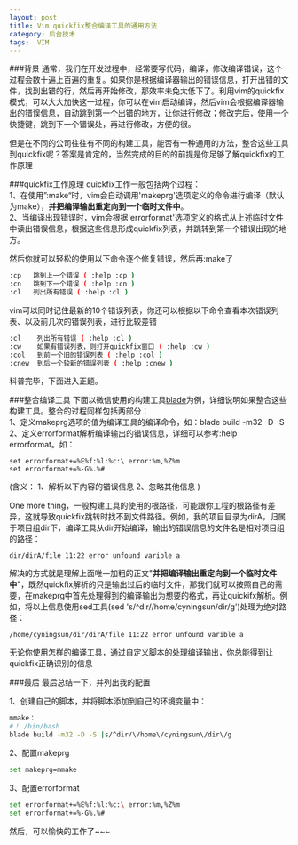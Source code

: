 ```yaml
---
layout: post
title: Vim quickfix整合编译工具的通用方法
category: 后台技术
tags:  VIM
---
```


###背景
通常，我们在开发过程中，经常要写代码，编译，修改编译错误，这个过程会数十遍上百遍的重复。如果你是根据编译器输出的错误信息，打开出错的文件，找到出错的行，然后再开始修改，那效率未免太低下了。利用vim的quickfix模式，可以大大加快这一过程，你可以在vim启动编译，然后vim会根据编译器输出的错误信息，自动跳到第一个出错的地方，让你进行修改；修改完后，使用一个快捷键，跳到下一个错误处，再进行修改，方便的很。

但是在不同的公司往往有不同的构建工具，能否有一种通用的方法，整合这些工具到quickfix呢？答案是肯定的，当然完成的目的的前提是你足够了解quickfix的工作原理

###quickfix工作原理
quickfix工作一般包括两个过程：     
1、在使用”:make“时，vim会自动调用'makeprg'选项定义的命令进行编译（默认为make），**并把编译输出重定向到一个临时文件中**。        
2、当编译出现错误时，vim会根据'errorformat'选项定义的格式从上述临时文件中读出错误信息，根据这些信息形成quickfix列表，并跳转到第一个错误出现的地方。


然后你就可以轻松的使用以下命令逐个修复错误，然后再:make了
      
```sh
:cp   跳到上一个错误 ( :help :cp )      
:cn   跳到下一个错误 ( :help :cn )        
:cl   列出所有错误 ( :help :cl )          
```


vim可以同时记住最新的10个错误列表，你还可以根据以下命令查看本次错误列表、以及前几次的错误列表，进行比较差错    
    
```sh
:cl    列出所有错误 ( :help :cl )          
:cw    如果有错误列表，则打开quickfix窗口 ( :help :cw )          
:col   到前一个旧的错误列表 ( :help :col )         
:cnew  到后一个较新的错误列表 ( :help :cnew )            
```

科普完毕，下面进入正题。

###整合编译工具
下面以微信使用的构建工具[blade](https://github.com/chen3feng/typhoon-blade)为例，详细说明如果整合这些构建工具。整合的过程同样包括两部分：         
1、定义makeprg选项的值为编译工具的编译命令，如：blade build -m32 -D -S         
2、定义errorformat解析编译输出的错误信息，详细可以参考:help errorformat。如：

```
set errorformat+=%E%f:%l:%c:\ error:%m,%Z%m
set errorformat+=%-G%.%#
```                     
(含义：
1、解析以下内容的错误信息
2、忽略其他信息
)

One more thing，一般构建工具的使用的根路径，可能跟你工程的根路径有差异，这就导致quickfix跳转时找不到文件路径。例如，我的项目目录为dirA，归属于项目组dir下，编译工具从dir开始编译，输出的错误信息的文件名是相对项目组的路径：     

```
dir/dirA/file 11:22 error unfound varible a
```

解决的方式就是理解上面唯一加粗的正文"**并把编译输出重定向到一个临时文件中**"，既然quickfix解析的只是输出过后的临时文件，那我们就可以按照自己的需要，在makeprg中首先处理得到的编译输出为想要的格式，再让quickifx解析。例如，将以上信息使用sed工具(sed 's/^dir/\/home\/cyningsun\/dir\/g')处理为绝对路径：        

```
/home/cyningsun/dir/dirA/file 11:22 error unfound varible a             
```

无论你使用怎样的编译工具，通过自定义脚本的处理编译输出，你总能得到让quickfix正确识别的信息

###最后
最后总结一下，并列出我的配置  

1、创建自己的脚本，并将脚本添加到自己的环境变量中：

```sh
mmake：
#！ /bin/bash
blade build -m32 -D -S |s/^dir/\/home\/cyningsun\/dir\/g
```

2、配置makeprg

```sh
set makeprg=mmake
```

3、配置errorformat

```sh
set errorformat+=%E%f:%l:%c:\ error:%m,%Z%m
set errorformat+=%-G%.%#
```

然后，可以愉快的工作了~~~